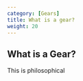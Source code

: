```yaml
---
category: [Gears]
title: What is a gear?
weight: 20
---
```


## What is a Gear?

This is philosophical
